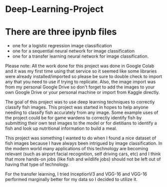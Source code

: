# Deep-Learning-Project

# There are three ipynb files
- one for a logistic regression image classification
- one for a sequential neural network for image classification
- one for a transfer learning neural network for image classification. 

Please note: All the work done for this project was done in Google Colab and it was my first time using that service so it seemed like some libraries were already installed/imported so please be sure to double check to import any that you need to use if trying to replicate. Also, the image import was from my personal Google Drive so don't forget to add the images to your own Google Drive or your personal machine or import from Kaggle directly. 

The goal of this project was to use deep learning techniques to correctly classify fish images.  This project was started in hopes to help anyone needing to classify fish accurately from any image. Some example uses of the project could be for game wardens to correctly identify fish by submitting their own test images to the model or for dietitians to identify a fish and look up nutritional information to build a meal.

This project was something I wanted to do when I found a nice dataset of fish images because I have always been intrigued by image classification.  In the modern world many applications of this technology are becoming relevant (such as airport facial recognition, self driving cars, etc) and I think that more hands-on jobs (like fish and wildlife jobs) should not be left out of having that type of technology.

For the transfer learning, I tried InceptionV3 and VGG-16 and VGG-16 performed marginally better for my data so I decided to utilize it. 

